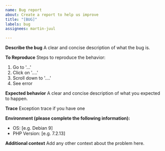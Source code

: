 ```yaml
---
name: Bug report
about: Create a report to help us improve
title: "[BUG]"
labels: bug
assignees: martin-juul

---
```


**Describe the bug**
A clear and concise description of what the bug is.

**To Reproduce**
Steps to reproduce the behavior:
1. Go to '...'
2. Click on '....'
3. Scroll down to '....'
4. See error

**Expected behavior**
A clear and concise description of what you expected to happen.

**Trace**
Exception trace if you have one

**Environment (please complete the following information):**
 - OS: [e.g. Debian 9]
 - PHP Version: [e.g. 7.2.13]

**Additional context**
Add any other context about the problem here.
